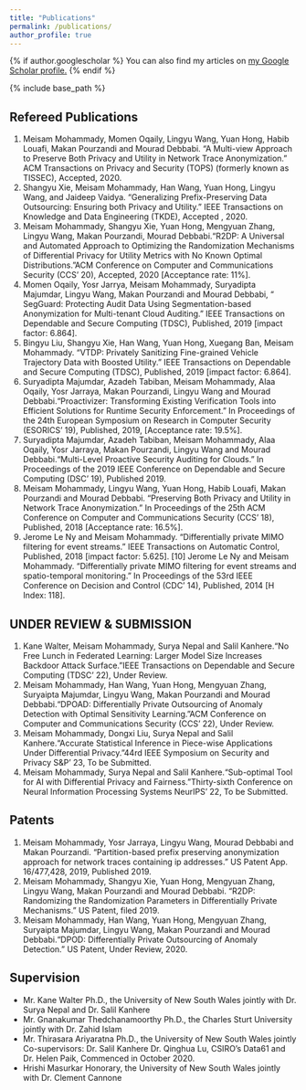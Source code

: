 ```yaml
---
title: "Publications"
permalink: /publications/
author_profile: true
---
```


{% if author.googlescholar %}
  You can also find my articles on <u><a href="{{author.googlescholar}}">my Google Scholar profile</a>.</u>
{% endif %}

{% include base_path %}
<h2>Refereed Publications</h2>
<ol>
<li> Meisam Mohammady, Momen Oqaily, Lingyu Wang, Yuan Hong, Habib Louafi, Makan Pourzandi and Mourad Debbabi. “A Multi-view Approach to Preserve Both Privacy and Utility in Network Trace Anonymization.” ACM Transactions on Privacy and Security (TOPS) (formerly known as TISSEC), Accepted, 2020.</li>
 <li>Shangyu Xie, Meisam Mohammady, Han Wang, Yuan Hong, Lingyu Wang, and Jaideep Vaidya. “Generalizing Prefix-Preserving Data Outsourcing: Ensuring both Privacy and Utility.” IEEE Transactions on Knowledge and Data Engineering (TKDE), Accepted , 2020.</li>
 <li>Meisam Mohammady, Shangyu Xie, Yuan Hong, Mengyuan Zhang, Lingyu Wang, Makan Pourzandi, Mourad Debbabi.“R2DP: A Universal and Automated Approach to Optimizing the Randomization Mechanisms of Differential Privacy for Utility Metrics with No Known Optimal Distributions.”ACM Conference on Computer and Communications Security (CCS’ 20), Accepted, 2020 [Acceptance rate: 11%].</li>
<li>Momen Oqaily, Yosr Jarrya, Meisam Mohammady, Suryadipta Majumdar, Lingyu Wang, Makan Pourzandi and Mourad Debbabi, “ SegGuard: Protecting Audit Data Using Segmentation-based Anonymization for Multi-tenant Cloud Auditing.” IEEE Transactions on Dependable and Secure Computing (TDSC), Published, 2019 [impact factor: 6.864].</li>
<li> Bingyu Liu, Shangyu Xie, Han Wang, Yuan Hong, Xuegang Ban, Meisam Mohammady. “VTDP: Privately Sanitizing Fine-grained Vehicle Trajectory Data with Boosted Utility.” IEEE Transactions on Dependable and Secure Computing (TDSC), Published, 2019 [impact factor: 6.864].
</li>
<li>Suryadipta Majumdar, Azadeh Tabiban, Meisam Mohammady, Alaa Oqaily, Yosr Jarraya, Makan Pourzandi, Lingyu Wang and Mourad Debbabi.“Proactivizer: Transforming Existing Verification Tools into Efficient Solutions for Runtime Security Enforcement.” In Proceedings of the 24th European Symposium on Research in Computer Security (ESORICS’ 19), Published, 2019, [Acceptance rate: 19.5%].
</li>
<li>
Suryadipta Majumdar, Azadeh Tabiban, Meisam Mohammady, Alaa Oqaily, Yosr Jarraya, Makan Pourzandi, Lingyu Wang and Mourad Debbabi.“Multi-Level Proactive Security Auditing for Clouds.” In Proceedings of the 2019 IEEE Conference on Dependable and Secure Computing (DSC’ 19), Published 2019.
</li>
<li>Meisam Mohammady, Lingyu Wang, Yuan Hong, Habib Louafi, Makan Pourzandi and Mourad Debbabi. “Preserving Both Privacy and Utility in Network Trace Anonymization.” In Proceedings of the 25th ACM Conference on Computer and Communications Security (CCS’ 18), Published, 2018 [Acceptance rate: 16.5%].
</li>
<li>Jerome Le Ny and Meisam Mohammady. “Differentially private MIMO filtering for event streams.” IEEE Transactions on Automatic Control, Published, 2018 [impact factor: 5.625].
[10] Jerome Le Ny and Meisam Mohammady. “Differentially private MIMO filtering for event streams and spatio-temporal monitoring.” In Proceedings of the 53rd IEEE Conference on Decision and Control (CDC’ 14), Published, 2014 [H Index: 118].
</li>
</ol>

<h2>UNDER REVIEW & SUBMISSION</h2>
<ol>
<li>Kane Walter, Meisam Mohammady, Surya Nepal and Salil Kanhere.“No Free Lunch in Federated Learning: Larger Model Size Increases Backdoor Attack Surface.”IEEE Transactions on Dependable and Secure Computing (TDSC’ 22), Under Review.</li>
<li>Meisam Mohammady, Han Wang, Yuan Hong, Mengyuan Zhang, Suryaipta Majumdar, Lingyu Wang, Makan Pourzandi and Mourad Debbabi.“DPOAD: Differentially Private Outsourcing of Anomaly Detection with Optimal Sensitivity Learning.”ACM Conference on Computer and Communications Security (CCS’ 22), Under Review.</li>
<li>Meisam Mohammady, Dongxi Liu, Surya Nepal and Salil Kanhere.“Accurate Statistical Inference in Piece-wise Applications Under Differential Privacy.”44rd IEEE Symposium on Security and Privacy S&P’ 23, To be Submitted.</li>
<li>Meisam Mohammady, Surya Nepal and Salil Kanhere.“Sub-optimal Tool for AI with Differential Privacy and Fairness.”Thirty-sixth Conference on Neural Information Processing Systems NeurIPS’ 22, To be Submitted.</li>
</ol>

<h2>Patents</h2>
<ol>
<li>Meisam Mohammady, Yosr Jarraya, Lingyu Wang, Mourad Debbabi and Makan Pourzandi. “Partition-based prefix preserving anonymization approach for network traces containing ip addresses.” US Patent App. 16/477,428, 2019, Published 2019.</li>
<li>Meisam Mohammady, Shangyu Xie, Yuan Hong, Mengyuan Zhang, Lingyu Wang, Makan Pourzandi and Mourad Debbabi. “R2DP: Randomizing the Randomization Parameters in Differentially Private Mechanisms.” US Patent, filed 2019.</li>
<li>Meisam Mohammady, Han Wang, Yuan Hong, Mengyuan Zhang, Suryaipta Majumdar, Lingyu Wang, Makan Pourzandi and Mourad Debbabi.“DPOD: Differentially Private Outsourcing of Anomaly Detection.” US Patent, Under Review, 2020.</li>
</ol>

<h2>Supervision</h2>
<ul>
<li>
Mr. Kane Walter Ph.D., the University of New South Wales jointly with Dr. Surya Nepal and Dr. Salil Kanhere
</li>
<li>
Mr. Gnanakumar Thedchanamoorthy Ph.D., the Charles Sturt University jointly with Dr. Zahid Islam
</li>
<li>
Mr. Thirasara Ariyaratna Ph.D., the University of New South Wales jointly Co-supervisors: Dr. Salil Kanhere Dr. Qinghua Lu, CSIRO’s Data61 and Dr. Helen Paik, Commenced in October 2020.
</li>
<li>
Hrishi Masurkar Honorary, the University of New South Wales jointly with Dr. Clement Cannone
</li>
</ul>